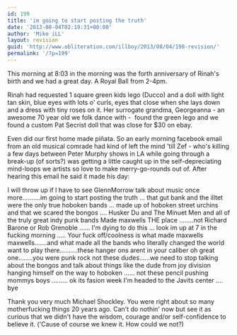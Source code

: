 ```yaml
---
id: 199
title: 'im going to start posting the truth'
date: '2013-08-04T02:19:31+00:00'
author: 'Mike iLL'
layout: revision
guid: 'http://www.obliteration.com/illboy/2013/08/04/198-revision/'
permalink: '/?p=199'
---
```


This morning at 8:03 in the morning was the forth anniversary of Rinah's birth and we had a great day. A Royal Ball from 2-4pm.

Rinah had requested 1 square green kids lego (Ducco) and a doll with light tan skin, blue eyes with lots o' curls, eyes that close when she lays down and a dress with tiny roses on it.
Her surrogate grandma, Georgeanna - an awesome 70 year old we folk dance with -  found the green lego and we found a custom Pat Secrist doll that was close for $30 on ebay.

Even did our first home made piñata. So an early morning facebook email from an old musical comrade had kind of left the mind 'till Zef - who's killing a few days between Peter Murphy shows in LA while going through a break-up (of sorts?) was getting a little caught up in the self-depreciating mind-loops we artists so love to make merry-go-rounds out of. After hearing this email he said it made his day:

I will throw up if I have to see GlennMorrow talk about music once more..........im going to start posting the truth ... that gut bank and the illtet were the only true hoboken bands ... made up of hoboken street urchins and that we scared the bongos .... Husker Du and The Minuet Men and all of the truly great indy punk bands Made maxwells THE place ........not Richard Barone or Rob Grenoble ...... I'm dying to do this ... look im up at 7 in the fucking morning ..... Your fuck off/coolness is what made maxwells maxwells.......and what made all the bands who literally changed the world want to play there..........these hanger ons arent in your caliber oh great one........you were punk rock not these dudes......we need to stop talking about the bongos and talk about things like the dude from joy division hanging himself on the way to hoboken ...... not these pencil pushing mommys boys ......... ok its fasion week I'm headed to the Javits center .... bye

Thank you very much Michael Shockley. You were right about so many motherfucking things 20 years ago. Can't do nothin' now but see it as curious that we didn't have the wisdom, courage and/or self-confidence to believe it. ('Cause of course we knew it. How could we not?)